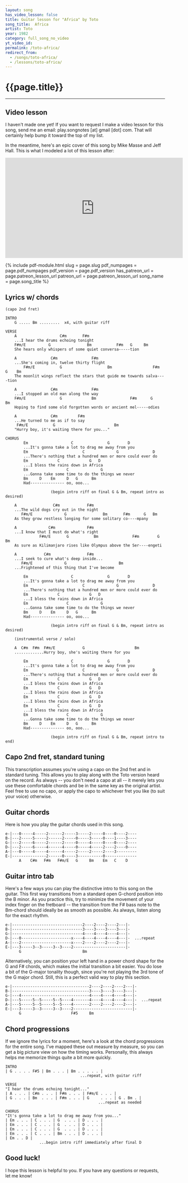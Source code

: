 ```yaml
---
layout: song
has_video_lesson: false
title: Guitar lesson for "Africa" by Toto
song_title:  Africa
artist: Toto
year: 1982
category: full_song_no_video
yt_video_id: 
permalink: /toto-africa/
redirect_from:
  - /songs/toto-africa/
  - /lessons/toto-africa/
---
```


<h1>{{page.title}}</h1>
<hr />

## Video lesson

I haven't made one yet! If you want to request I make a video lesson for this song, send me an email: play.songnotes [at] gmail [dot] com. That will certainly help bump it toward the top of my list.

In the meantime, here's an epic cover of this song by Mike Masse and Jeff Hall. This is what I modeled a lot of this lesson after:

<iframe width="560" height="315" src="https://www.youtube.com/embed/MLrC7e3vSv8?showinfo=0" frameborder="0" allowfullscreen></iframe>

{% include pdf-module.html
     slug = page.slug
     pdf_numpages = page.pdf_numpages
     pdf_version = page.pdf_version
     has_patreon_url = page.patreon_lesson_url
     patreon_url = page.patreon_lesson_url
     song_name = page.song_title %}

## Lyrics w/ chords

    (capo 2nd fret)

    INTRO
        G ..... Bm .........  x4, with guitar riff

    VERSE
        A                   C#m       F#m
        ...I hear the drums echoing tonight
        F#m/E          G                Bm           F#m   G     Bm
        She hears only whispers of some quiet conversa-----tion

        A               C#m               F#m
        ...She's coming in, twelve thirty flight
            F#m/E           G                    Bm                  F#m   G    Bm
        The moonlit wings reflect the stars that guide me towards salva----tion

        A               C#m               F#m
        ...I stopped an old man along the way
        F#m/E               G             Bm               F#m      G     Bm
        Hoping to find some old forgotten words or ancient mel-----odies

        A               C#m         F#m
        ...He turned to me as if to say
         F#m/E           G                          Bm
        "Hurry boy, it's waiting there for you..."

    CHORUS
            Em                   C               G        D
            ...It's gonna take a lot to drag me away from you
            Em                        C              G               D
            ...There's nothing that a hundred men or more could ever do
            Em             C             G   D
            ...I bless the rains down in Africa
            Em                 C              G
            ...Gonna take some time to do the things we never
            Bm     D    Em     D   G      Bm
            Had--------------- oo, ooo...

                        (begin intro riff on final G & Bm, repeat intro as desired)

        A                C#m            F#m
        ...The wild dogs cry out in the night
           F#m/E              G                Bm       F#m      G   Bm
        As they grow restless longing for some solitary co----mpany

        A              C#m              F#m
        ...I know that I must do what's right
                   F#m/E       G           Bm               F#m        G   Bm
        As sure as Kilimanjaro rises like Olympus above the Ser----engeti

        A            C#m                F#m
        ...I seek to cure what's deep inside...
           F#m/E              G                       Bm
        ...Frightened of this thing that I've become

            Em                   C               G        D
            ...It's gonna take a lot to drag me away from you
            Em                        C              G               D
            ...There's nothing that a hundred men or more could ever do
            Em             C             G   D
            ...I bless the rains down in Africa
            Em                 C              G
            ...Gonna take some time to do the things we never
            Bm     D    Em     D   G      Bm
            Had--------------- oo, ooo...

                        (begin intro riff on final G & Bm, repeat intro as desired)

        (instrumental verse / solo)

        A  C#m  F#m  F#m/E            G                      Bm
        .............Hurry boy, she's waiting there for you

            Em                   C               G        D
            ...It's gonna take a lot to drag me away from you
            Em                        C              G               D
            ...There's nothing that a hundred men or more could ever do
            Em             C             G   D
            ...I bless the rains down in Africa
            Em             C             G   D
            ...I bless the rains down in Africa
            Em             C             G   D
            ...I bless the rains down in Africa
            Em             C             G   D
            ...I bless the rains down in Africa
            Em                 C              G
            ...Gonna take some time to do the things we never
            Bm     D    Em     D   G      Bm
            Had--------------- oo, ooo...

                        (begin intro riff on final G & Bm, repeat intro to end)

## Capo 2nd fret, standard tuning
This transcription assumes you're using a capo on the 2nd fret and in standard tuning. This allows you to play along with the Toto version heard on the record. As always -- you don't need a capo at all -- it merely lets you use these comfortable chords and be in the same key as the original artist. Feel free to use no capo, or apply the capo to whichever fret you like (to suit your voice) otherwise.

## Guitar chords

Here is how you play the guitar chords used in this song.

    e-|---0-----4-----2------2-----3-----2-----0----0----2----
    B-|---2-----5-----2------2-----0-----3-----0----1----3----
    G-|---2-----6-----2------2-----0-----4-----0----0----2----
    D-|---2-----6-----4------4-----0-----4-----2----2----0----
    A-|---0-----4-----4------4-----2-----2-----2----3---------
    E-|---------------2------0-----3-----------0--------------
          A    C#m   F#m   F#m/E   G     Bm    Em   C    D

## Guitar intro tab

Here's a few ways you can play the distinctive intro to this song on the guitar. This first way transitions from a standard open G-chord position into the B minor. As you practice this, try to minimize the movement of your index finger on the fretboard -- the transition from the F# bass note to the Bm-chord should ideally be as smooth as possible. As always, listen along for the exact rhythm.

    e-|-------------------------------2----2----2----2---|-
    B-|-------------------------------3----3----3----3---|-
    G-|-------------------------------4----4----4----4---|-
    D-|---0----------------------x----4----4----4----4---|-  ...repeat
    A-|---2----------------------x----2----2----2----2---|-
    E-|---3-----3--3-----3--3----2-----------------------|-
          G                           Bm

Alternatively, you can position your left hand in a power chord shape for the G and F# chords, which makes the initial transition a bit easier. You do lose a bit of the G-major tonality though, since you're not playing the 3rd tone of the G major chord. Still, this is a perfect valid way to play this section.

    e-|----------------------------------2----2----2----2---|-
    B-|----------------------------------3----3----3----3---|-
    G-|---4------------------------------4----4----4----4---|-
    D-|---5-----5--5-----5--5----4-------4----4----4----4---|-  ...repeat
    A-|---5-----5--5-----5--5----4-------2----2----2----2---|-
    E-|---3-----3--3-----3--3----2--------------------------|-
          G                      F#5     Bm

## Chord progressions

If we ignore the lyrics for a moment, here's a look at the chord progressions for the entire song. I've mapped these out measure by measure, so you can get a big picture view on how the timing works. Personally, this always helps me memorize things quite a bit more quickly.

    INTRO
    | G . . . . F#5 | Bm . . . | Bm . . . . . |
                                     ...repeat, with guitar riff

    VERSE
    "I hear the drums echoing tonight..."
    | A . . . | C#m . . . | F#m . . . | F#m/E . . . |
    | G . . . | Bm  . . . | F#m . . . | G     . . . | G . Bm . |
                                             ...repeat as needed

    CHORUS
    "It's gonna take a lot to drag me away from you..."
    | Em . . . | C . . . | G  . . . | D . . . |
    | Em . . . | C . . . | G  . . . | D . . . |
    | Em . . . | C . . . | G  . . . | D . . . |
    | Em . . . | C . . . | Bm . . . | D . . . |
    | Em . . D |
                   ...begin intro riff immediately after final D

## Good luck!

I hope this lesson is helpful to you. If you have any questions or requests, let me know!
